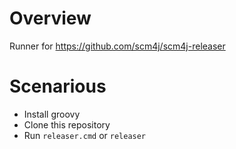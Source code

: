 # Overview

Runner for https://github.com/scm4j/scm4j-releaser

# Scenarious

- Install groovy
- Clone this repository
- Run `releaser.cmd` or `releaser`
